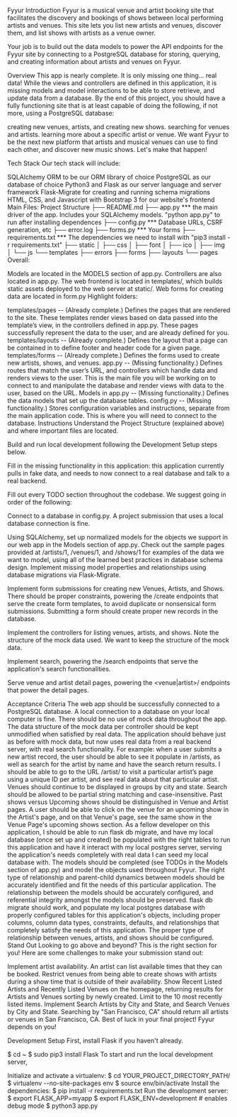 Fyyur
Introduction
Fyyur is a musical venue and artist booking site that facilitates the discovery and bookings of shows between local performing artists and venues. This site lets you list new artists and venues, discover them, and list shows with artists as a venue owner.

Your job is to build out the data models to power the API endpoints for the Fyyur site by connecting to a PostgreSQL database for storing, querying, and creating information about artists and venues on Fyyur.

Overview
This app is nearly complete. It is only missing one thing… real data! While the views and controllers are defined in this application, it is missing models and model interactions to be able to store retrieve, and update data from a database. By the end of this project, you should have a fully functioning site that is at least capable of doing the following, if not more, using a PostgreSQL database:

creating new venues, artists, and creating new shows.
searching for venues and artists.
learning more about a specific artist or venue.
We want Fyyur to be the next new platform that artists and musical venues can use to find each other, and discover new music shows. Let's make that happen!

Tech Stack
Our tech stack will include:

SQLAlchemy ORM to be our ORM library of choice
PostgreSQL as our database of choice
Python3 and Flask as our server language and server framework
Flask-Migrate for creating and running schema migrations
HTML, CSS, and Javascript with Bootstrap 3 for our website's frontend
Main Files: Project Structure
├── README.md
├── app.py *** the main driver of the app. Includes your SQLAlchemy models.
                  "python app.py" to run after installing dependences
├── config.py *** Database URLs, CSRF generation, etc
├── error.log
├── forms.py *** Your forms
├── requirements.txt *** The dependencies we need to install with "pip3 install -r requirements.txt"
├── static
│   ├── css 
│   ├── font
│   ├── ico
│   ├── img
│   └── js
└── templates
    ├── errors
    ├── forms
    ├── layouts
    └── pages
Overall:

Models are located in the MODELS section of app.py.
Controllers are also located in app.py.
The web frontend is located in templates/, which builds static assets deployed to the web server at static/.
Web forms for creating data are located in form.py
Highlight folders:

templates/pages -- (Already complete.) Defines the pages that are rendered to the site. These templates render views based on data passed into the template’s view, in the controllers defined in app.py. These pages successfully represent the data to the user, and are already defined for you.
templates/layouts -- (Already complete.) Defines the layout that a page can be contained in to define footer and header code for a given page.
templates/forms -- (Already complete.) Defines the forms used to create new artists, shows, and venues.
app.py -- (Missing functionality.) Defines routes that match the user’s URL, and controllers which handle data and renders views to the user. This is the main file you will be working on to connect to and manipulate the database and render views with data to the user, based on the URL.
Models in app.py -- (Missing functionality.) Defines the data models that set up the database tables.
config.py -- (Missing functionality.) Stores configuration variables and instructions, separate from the main application code. This is where you will need to connect to the database.
Instructions
Understand the Project Structure (explained above) and where important files are located.

Build and run local development following the Development Setup steps below.

Fill in the missing functionality in this application: this application currently pulls in fake data, and needs to now connect to a real database and talk to a real backend.

Fill out every TODO section throughout the codebase. We suggest going in order of the following:

Connect to a database in config.py. A project submission that uses a local database connection is fine.

Using SQLAlchemy, set up normalized models for the objects we support in our web app in the Models section of app.py. Check out the sample pages provided at /artists/1, /venues/1, and /shows/1 for examples of the data we want to model, using all of the learned best practices in database schema design. Implement missing model properties and relationships using database migrations via Flask-Migrate.

Implement form submissions for creating new Venues, Artists, and Shows. There should be proper constraints, powering the /create endpoints that serve the create form templates, to avoid duplicate or nonsensical form submissions. Submitting a form should create proper new records in the database.

Implement the controllers for listing venues, artists, and shows. Note the structure of the mock data used. We want to keep the structure of the mock data.

Implement search, powering the /search endpoints that serve the application's search functionalities.

Serve venue and artist detail pages, powering the <venue|artist>/<id> endpoints that power the detail pages.

Acceptance Criteria
The web app should be successfully connected to a PostgreSQL database. A local connection to a database on your local computer is fine.
There should be no use of mock data throughout the app. The data structure of the mock data per controller should be kept unmodified when satisfied by real data.
The application should behave just as before with mock data, but now uses real data from a real backend server, with real search functionality. For example:
when a user submits a new artist record, the user should be able to see it populate in /artists, as well as search for the artist by name and have the search return results.
I should be able to go to the URL /artist/<artist-id> to visit a particular artist’s page using a unique ID per artist, and see real data about that particular artist.
Venues should continue to be displayed in groups by city and state.
Search should be allowed to be partial string matching and case-insensitive.
Past shows versus Upcoming shows should be distinguished in Venue and Artist pages.
A user should be able to click on the venue for an upcoming show in the Artist's page, and on that Venue's page, see the same show in the Venue Page's upcoming shows section.
As a fellow developer on this application, I should be able to run flask db migrate, and have my local database (once set up and created) be populated with the right tables to run this application and have it interact with my local postgres server, serving the application's needs completely with real data I can seed my local database with.
The models should be completed (see TODOs in the Models section of app.py) and model the objects used throughout Fyyur.
The right type of relationship and parent-child dynamics between models should be accurately identified and fit the needs of this particular application.
The relationship between the models should be accurately configured, and referential integrity amongst the models should be preserved.
flask db migrate should work, and populate my local postgres database with properly configured tables for this application's objects, including proper columns, column data types, constraints, defaults, and relationships that completely satisfy the needs of this application. The proper type of relationship between venues, artists, and shows should be configured.
Stand Out
Looking to go above and beyond? This is the right section for you! Here are some challenges to make your submission stand out:

Implement artist availability. An artist can list available times that they can be booked. Restrict venues from being able to create shows with artists during a show time that is outside of their availability.
Show Recent Listed Artists and Recently Listed Venues on the homepage, returning results for Artists and Venues sorting by newly created. Limit to the 10 most recently listed items.
Implement Search Artists by City and State, and Search Venues by City and State. Searching by "San Francisco, CA" should return all artists or venues in San Francisco, CA.
Best of luck in your final project! Fyyur depends on you!

Development Setup
First, install Flask if you haven't already.

$ cd ~
$ sudo pip3 install Flask
To start and run the local development server,

Initialize and activate a virtualenv:
$ cd YOUR_PROJECT_DIRECTORY_PATH/
$ virtualenv --no-site-packages env
$ source env/bin/activate
Install the dependencies:
$ pip install -r requirements.txt
Run the development server:
$ export FLASK_APP=myapp
$ export FLASK_ENV=development # enables debug mode
$ python3 app.py